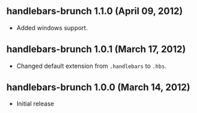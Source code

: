 ## handlebars-brunch 1.1.0 (April 09, 2012)
* Added windows support.

## handlebars-brunch 1.0.1 (March 17, 2012)
* Changed default extension from `.handlebars` to `.hbs`.

## handlebars-brunch 1.0.0 (March 14, 2012)
* Initial release
